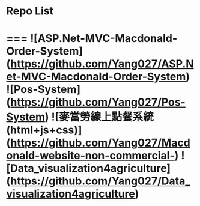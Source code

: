  # Repo List
 ===
![ASP.Net-MVC-Macdonald-Order-System]
(https://github.com/Yang027/ASP.Net-MVC-Macdonald-Order-System)  
![Pos-System]
(https://github.com/Yang027/Pos-System) 
![麥當勞線上點餐系統(html+js+css)]
(https://github.com/Yang027/Macdonald-website-non-commercial-) 
![Data_visualization4agriculture]
(https://github.com/Yang027/Data_visualization4agriculture) 
===

